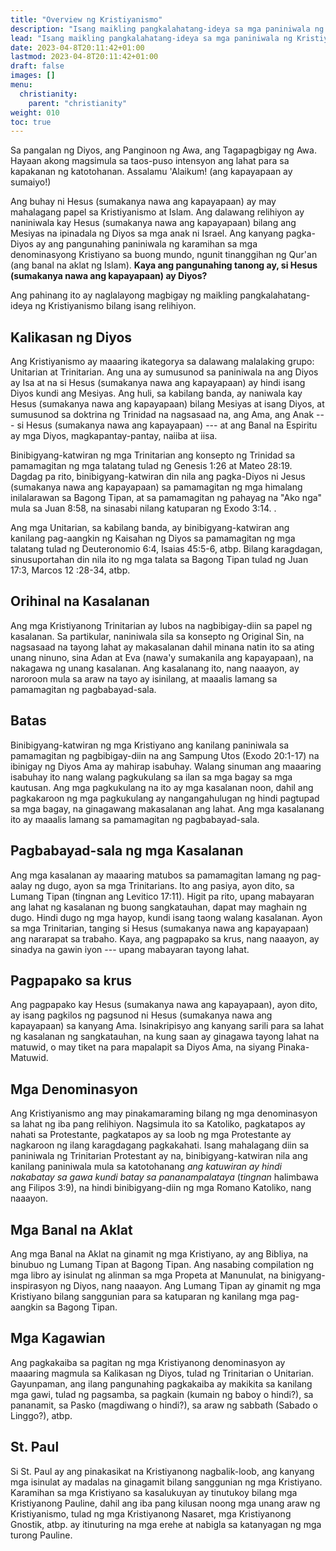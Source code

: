 ```yaml
---
title: "Overview ng Kristiyanismo"
description: "Isang maikling pangkalahatang-ideya sa mga paniniwala ng Kristiyanismo"
lead: "Isang maikling pangkalahatang-ideya sa mga paniniwala ng Kristiyanismo"
date: 2023-04-8T20:11:42+01:00
lastmod: 2023-04-8T20:11:42+01:00
draft: false
images: []
menu:
  christianity:
    parent: "christianity"
weight: 010
toc: true
---
```

Sa pangalan ng Diyos, ang Panginoon ng Awa, ang Tagapagbigay ng Awa. Hayaan akong magsimula sa taos-puso
intensyon ang lahat para sa kapakanan ng katotohanan. Assalamu 'Alaikum! (ang kapayapaan ay sumaiyo!)

Ang buhay ni Hesus (sumakanya nawa ang kapayapaan) ay may mahalagang papel sa Kristiyanismo at Islam.
Ang dalawang relihiyon ay naniniwala kay Hesus (sumakanya nawa ang kapayapaan) bilang ang Mesiyas na ipinadala ng Diyos sa mga anak ni Israel.
Ang kanyang pagka-Diyos ay ang pangunahing paniniwala ng karamihan sa mga denominasyong Kristiyano sa buong mundo,
ngunit tinanggihan ng Qur'an (ang banal na aklat ng Islam). <b>Kaya ang pangunahing tanong ay, si Hesus (sumakanya nawa ang kapayapaan) ay Diyos?</b>

Ang pahinang ito ay naglalayong magbigay ng maikling pangkalahatang-ideya ng Kristiyanismo bilang isang relihiyon.

## Kalikasan ng Diyos
Ang Kristiyanismo ay maaaring ikategorya sa dalawang malalaking grupo: Unitarian at Trinitarian. Ang una ay sumusunod sa paniniwala na ang Diyos ay
Isa at na si Hesus (sumakanya nawa ang kapayapaan) ay hindi isang Diyos kundi ang Mesiyas. Ang huli, sa kabilang banda, ay naniwala kay Hesus (sumakanya nawa ang kapayapaan) bilang Mesiyas
at isang Diyos, at sumusunod sa doktrina ng Trinidad na nagsasaad na, ang Ama, ang Anak --- si Hesus (sumakanya nawa ang kapayapaan) --- at ang Banal na Espiritu ay mga Diyos, magkapantay-pantay, naiiba at iisa.

Binibigyang-katwiran ng mga Trinitarian ang konsepto ng Trinidad sa pamamagitan ng mga talatang tulad ng Genesis 1:26 at Mateo 28:19. Dagdag pa rito, binibigyang-katwiran din nila ang pagka-Diyos ni Jesus (sumakanya nawa ang kapayapaan) sa pamamagitan ng mga himalang inilalarawan sa Bagong Tipan, at sa pamamagitan ng pahayag na "Ako nga" mula sa Juan 8:58, na sinasabi nilang katuparan ng Exodo 3:14. .

Ang mga Unitarian, sa kabilang banda, ay binibigyang-katwiran ang kanilang pag-aangkin ng Kaisahan ng Diyos sa pamamagitan ng mga talatang tulad ng Deuteronomio 6:4, Isaias 45:5-6, atbp. Bilang karagdagan, sinusuportahan din nila ito ng mga talata sa Bagong Tipan tulad ng Juan 17:3, Marcos 12 :28-34, atbp.

## Orihinal na Kasalanan
Ang mga Kristiyanong Trinitarian ay lubos na nagbibigay-diin sa papel ng kasalanan. Sa partikular, naniniwala sila sa konsepto ng Original Sin, na nagsasaad na tayong lahat ay makasalanan dahil minana natin ito sa ating unang ninuno, sina Adan at Eva (nawa'y sumakanila ang kapayapaan), na nakagawa ng unang kasalanan. Ang kasalanang ito, nang naaayon, ay naroroon mula sa araw na tayo ay isinilang, at maaalis lamang sa pamamagitan ng pagbabayad-sala.

## Batas
Binibigyang-katwiran ng mga Kristiyano ang kanilang paniniwala sa pamamagitan ng pagbibigay-diin na ang Sampung Utos (Exodo 20:1-17) na ibinigay ng Diyos Ama ay mahirap isabuhay. Walang sinuman ang maaaring isabuhay ito nang walang pagkukulang sa ilan sa mga bagay sa mga kautusan. Ang mga pagkukulang na ito ay mga kasalanan noon, dahil ang pagkakaroon ng mga pagkukulang ay nangangahulugan ng hindi pagtupad sa mga bagay, na ginagawang makasalanan ang lahat. Ang mga kasalanang ito ay maaalis lamang sa pamamagitan ng pagbabayad-sala.

## Pagbabayad-sala ng mga Kasalanan
Ang mga kasalanan ay maaaring matubos sa pamamagitan lamang ng pag-aalay ng dugo, ayon sa mga Trinitarians. Ito ang pasiya, ayon dito, sa Lumang Tipan (tingnan ang Levitico 17:11). Higit pa rito, upang mabayaran ang lahat ng kasalanan ng buong sangkatauhan, dapat may maghain ng dugo. Hindi dugo ng mga hayop, kundi isang taong walang kasalanan. Ayon sa mga Trinitarian, tanging si Hesus (sumakanya nawa ang kapayapaan) ang nararapat sa trabaho. Kaya, ang pagpapako sa krus, nang naaayon, ay sinadya na gawin iyon --- upang mabayaran tayong lahat.

## Pagpapako sa krus
Ang pagpapako kay Hesus (sumakanya nawa ang kapayapaan), ayon dito, ay isang pagkilos ng pagsunod ni Hesus (sumakanya nawa ang kapayapaan) sa kanyang Ama. Isinakripisyo ang kanyang sarili para sa lahat ng kasalanan ng sangkatauhan, na kung saan ay ginagawa tayong lahat na matuwid, o may tiket na para mapalapit sa Diyos Ama, na siyang Pinaka-Matuwid.

## Mga Denominasyon
Ang Kristiyanismo ang may pinakamaraming bilang ng mga denominasyon sa lahat ng iba pang relihiyon. Nagsimula ito sa Katoliko, pagkatapos ay nahati sa Protestante, pagkatapos ay sa loob ng mga Protestante ay nagkaroon ng ilang karagdagang pagkakahati. Isang mahalagang diin sa paniniwala ng Trinitarian Protestant ay na, binibigyang-katwiran nila ang kanilang paniniwala mula sa katotohanang <i>ang katuwiran ay hindi nakabatay sa gawa kundi batay sa pananampalataya</i> (<i>tingnan</i> halimbawa ang Filipos 3:9), na hindi binibigyang-diin ng mga Romano Katoliko, nang naaayon.

## Mga Banal na Aklat
Ang mga Banal na Aklat na ginamit ng mga Kristiyano, ay ang Bibliya, na binubuo ng Lumang Tipan at Bagong Tipan. Ang nasabing compilation ng mga libro ay isinulat ng alinman sa mga Propeta at Manunulat, na binigyang-inspirasyon ng Diyos, nang naaayon. Ang Lumang Tipan ay ginamit ng mga Kristiyano bilang sanggunian para sa katuparan ng kanilang mga pag-aangkin sa Bagong Tipan.

## Mga Kagawian
Ang pagkakaiba sa pagitan ng mga Kristiyanong denominasyon ay maaaring magmula sa Kalikasan ng Diyos, tulad ng Trinitarian o Unitarian. Gayunpaman, ang ilang pangunahing pagkakaiba ay makikita sa kanilang mga gawi, tulad ng pagsamba, sa pagkain (kumain ng baboy o hindi?), sa pananamit, sa Pasko (magdiwang o hindi?), sa araw ng sabbath (Sabado o Linggo?), atbp.

## St. Paul
Si St. Paul ay ang pinakasikat na Kristiyanong nagbalik-loob, ang kanyang mga isinulat ay madalas na ginagamit bilang sanggunian ng mga Kristiyano. Karamihan sa mga Kristiyano sa kasalukuyan ay tinutukoy bilang mga Kristiyanong Pauline, dahil ang iba pang kilusan noong mga unang araw ng Kristiyanismo, tulad ng mga Kristiyanong Nasaret, mga Kristiyanong Gnostik, atbp. ay itinuturing na mga erehe at nabigla sa katanyagan ng mga turong Pauline.